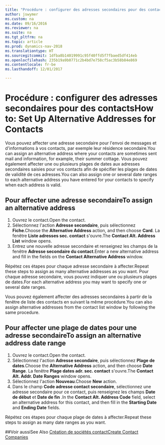 ```yaml
---
title: "Procédure : configurer des adresses secondaires pour des contacts"
author: jswymer
ms.custom: na
ms.date: 09/16/2016
ms.reviewer: na
ms.suite: na
ms.tgt_pltfrm: na
ms.topic: article
ms.prod: dynamics-nav-2018
ms.translationtype: HT
ms.sourcegitcommit: 1dfba8b14019991c95f40ffd5f7fbaed5df414eb
ms.openlocfilehash: 235b19a9b0771c2b4bd7e758cf5ac3b58b84e869
ms.contentlocale: fr-be
ms.lasthandoff: 12/01/2017

---
```

# <a name="how-to-set-up-alternative-addresses-for-contacts"></a><span data-ttu-id="71c67-102">Procédure : configurer des adresses secondaires pour des contacts</span><span class="sxs-lookup"><span data-stu-id="71c67-102">How to: Set Up Alternative Addresses for Contacts</span></span>
<span data-ttu-id="71c67-103">Vous pouvez affecter une adresse secondaire pour l'envoi de messages et d'informations à vos contacts, par exemple leur résidence secondaire.</span><span class="sxs-lookup"><span data-stu-id="71c67-103">You can assign an alternative address where your contacts are sometimes sent mail and information, for example, their summer cottage.</span></span> <span data-ttu-id="71c67-104">Vous pouvez également affecter une ou plusieurs plages de dates aux adresses secondaires saisies pour vos contacts afin de spécifier les plages de dates de validité de ces adresses.</span><span class="sxs-lookup"><span data-stu-id="71c67-104">You can also assign one or several date ranges to each alternative address you have entered for your contacts to specify when each address is valid.</span></span>

## <a name="to-assign-an-alternative-address"></a><span data-ttu-id="71c67-105">Pour affecter une adresse secondaire</span><span class="sxs-lookup"><span data-stu-id="71c67-105">To assign an alternative address</span></span>
1. <span data-ttu-id="71c67-106">Ouvrez le contact.</span><span class="sxs-lookup"><span data-stu-id="71c67-106">Open the contact.</span></span>
2. <span data-ttu-id="71c67-107">Sélectionnez l'action **Adresse secondaire**, puis sélectionnez **Fiche**.</span><span class="sxs-lookup"><span data-stu-id="71c67-107">Choose the **Alternative Address** action, and then choose **Card**.</span></span> <span data-ttu-id="71c67-108">La fenêtre **Liste adresses sec. contact** s'ouvre.</span><span class="sxs-lookup"><span data-stu-id="71c67-108">The **Contact Alt. Address List** window opens.</span></span>
3. <span data-ttu-id="71c67-109">Entrez une nouvelle adresse secondaire et renseignez les champs de la fenêtre **Adresse secondaire du contact**.</span><span class="sxs-lookup"><span data-stu-id="71c67-109">Enter a new alternative address and fill in the fields on the **Contact Alternative Address** window.</span></span>

<span data-ttu-id="71c67-110">Répétez ces étapes pour chaque adresse secondaire à affecter.</span><span class="sxs-lookup"><span data-stu-id="71c67-110">Repeat these steps to assign as many alternative addresses as you want.</span></span> <span data-ttu-id="71c67-111">Pour chaque adresse secondaire, vous pouvez indiquer une ou plusieurs plages de dates.</span><span class="sxs-lookup"><span data-stu-id="71c67-111">For each alternative address you may want to specify one or several date ranges.</span></span>

<span data-ttu-id="71c67-112">Vous pouvez également affecter des adresses secondaires à partir de la fenêtre de liste des contacts en suivant la même procédure.</span><span class="sxs-lookup"><span data-stu-id="71c67-112">You can also assign alternative addresses from the contact list window by following the same procedure.</span></span>

## <a name="to-assign-an-alternative-address-date-range"></a><span data-ttu-id="71c67-113">Pour affecter une plage de dates pour une adresse secondaire</span><span class="sxs-lookup"><span data-stu-id="71c67-113">To assign an alternative address date range</span></span>
1. <span data-ttu-id="71c67-114">Ouvrez le contact.</span><span class="sxs-lookup"><span data-stu-id="71c67-114">Open the contact.</span></span>
2. <span data-ttu-id="71c67-115">Sélectionnez l'action **Adresse secondaire**, puis sélectionnez **Plage de dates**.</span><span class="sxs-lookup"><span data-stu-id="71c67-115">Choose the **Alternative Address** action, and then choose **Date Range**.</span></span> <span data-ttu-id="71c67-116">La fenêtre **Plage dates adr. sec. contact** s'ouvre.</span><span class="sxs-lookup"><span data-stu-id="71c67-116">The **Contact Alt. Addr. Date Ranges** window opens.</span></span>
3. <span data-ttu-id="71c67-117">Sélectionnez l'action **Nouveau**.</span><span class="sxs-lookup"><span data-stu-id="71c67-117">Choose **New** action.</span></span>
4. <span data-ttu-id="71c67-118">Dans le champ **Code adresse contact secondaire**, sélectionnez une adresse secondaire pour ce contact, puis renseignez les champs **Date de début** et **Date de fin** .</span><span class="sxs-lookup"><span data-stu-id="71c67-118">In the **Contact Alt. Address Code** field, select an alternative address for this contact, and then fill in the **Starting Date** and **Ending Date** fields.</span></span>

<span data-ttu-id="71c67-119">Répétez ces étapes pour chaque plage de dates à affecter.</span><span class="sxs-lookup"><span data-stu-id="71c67-119">Repeat these steps to assign as many date ranges as you want.</span></span>

##<a name="see-also"></a><span data-ttu-id="71c67-120">Voir aussi</span><span class="sxs-lookup"><span data-stu-id="71c67-120">See Also</span></span>
[<span data-ttu-id="71c67-121">Création de sociétés contact</span><span class="sxs-lookup"><span data-stu-id="71c67-121">Create Contact Companies</span></span>](marketing-create-contact-companies.md)

